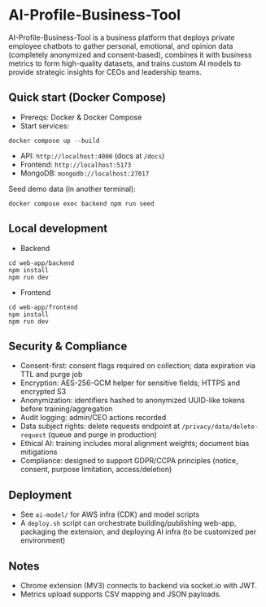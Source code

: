 # AI-Profile-Business-Tool

AI-Profile-Business-Tool is a business platform that deploys private employee chatbots to gather personal, emotional, and opinion data (completely anonymized and consent-based), combines it with business metrics to form high-quality datasets, and trains custom AI models to provide strategic insights for CEOs and leadership teams.

## Quick start (Docker Compose)
- Prereqs: Docker & Docker Compose
- Start services:
```
docker compose up --build
```
- API: `http://localhost:4000` (docs at `/docs`)
- Frontend: `http://localhost:5173`
- MongoDB: `mongodb://localhost:27017`

Seed demo data (in another terminal):
```
docker compose exec backend npm run seed
```

## Local development
- Backend
```
cd web-app/backend
npm install
npm run dev
```
- Frontend
```
cd web-app/frontend
npm install
npm run dev
```

## Security & Compliance
- Consent-first: consent flags required on collection; data expiration via TTL and purge job
- Encryption: AES-256-GCM helper for sensitive fields; HTTPS and encrypted S3
- Anonymization: identifiers hashed to anonymized UUID-like tokens before training/aggregation
- Audit logging: admin/CEO actions recorded
- Data subject rights: delete requests endpoint at `/privacy/data/delete-request` (queue and purge in production)
- Ethical AI: training includes moral alignment weights; document bias mitigations
- Compliance: designed to support GDPR/CCPA principles (notice, consent, purpose limitation, access/deletion)

## Deployment
- See `ai-model/` for AWS infra (CDK) and model scripts
- A `deploy.sh` script can orchestrate building/publishing web-app, packaging the extension, and deploying AI infra (to be customized per environment)

## Notes
- Chrome extension (MV3) connects to backend via socket.io with JWT.
- Metrics upload supports CSV mapping and JSON payloads.

